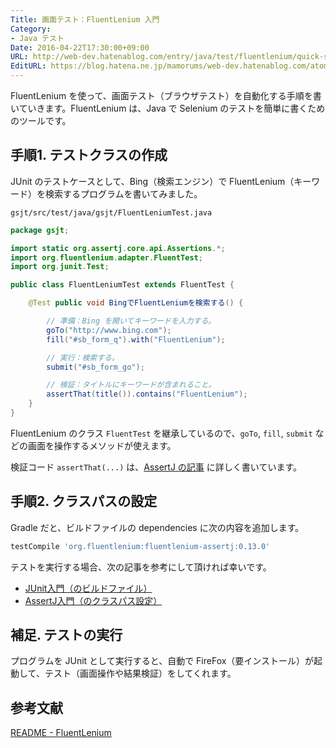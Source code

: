 ```yaml
---
Title: 画面テスト：FluentLenium 入門
Category:
- Java テスト
Date: 2016-04-22T17:30:00+09:00
URL: http://web-dev.hatenablog.com/entry/java/test/fluentlenium/quick-start
EditURL: https://blog.hatena.ne.jp/mamorums/web-dev.hatenablog.com/atom/entry/10328749687179059194
---
```


FluentLenium を使って、画面テスト（ブラウザテスト）を自動化する手順を書いていきます。FluentLenium は、Java で Selenium のテストを簡単に書くためのツールです。


## 手順1. テストクラスの作成
JUnit のテストケースとして、Bing（検索エンジン）で FluentLenium（キーワード）を検索するプログラムを書いてみました。

`gsjt/src/test/java/gsjt/FluentLeniumTest.java`

```java
package gsjt;

import static org.assertj.core.api.Assertions.*;
import org.fluentlenium.adapter.FluentTest;
import org.junit.Test;

public class FluentLeniumTest extends FluentTest {

	@Test public void BingでFluentLeniumを検索する() {

		// 準備：Bing を開いてキーワードを入力する。
		goTo("http://www.bing.com");
		fill("#sb_form_q").with("FluentLenium");

		// 実行：検索する。
		submit("#sb_form_go");

		// 検証：タイトルにキーワードが含まれること。
		assertThat(title()).contains("FluentLenium");
	}
}
```

FluentLenium のクラス `FluentTest` を継承しているので、`goTo`, `fill`, `submit` などの画面を操作するメソッドが使えます。

検証コード `assertThat(...)` は、[AssertJ の記事](/entry/java/test/assertj/quick-start) に詳しく書いています。


## 手順2. クラスパスの設定
Gradle だと、ビルドファイルの dependencies に次の内容を追加します。

```gradle
testCompile 'org.fluentlenium:fluentlenium-assertj:0.13.0'
```

テストを実行する場合、次の記事を参考にして頂ければ幸いです。

- [JUnit入門（のビルドファイル）](/entry/java/test/junit/quick-start)
- [AssertJ入門（のクラスパス設定）](/entry/java/test/assertj/quick-start)


## 補足. テストの実行
プログラムを JUnit として実行すると、自動で FireFox（要インストール）が起動して、テスト（画面操作や結果検証）をしてくれます。


## 参考文献
[README - FluentLenium](https://github.com/FluentLenium/FluentLenium)
